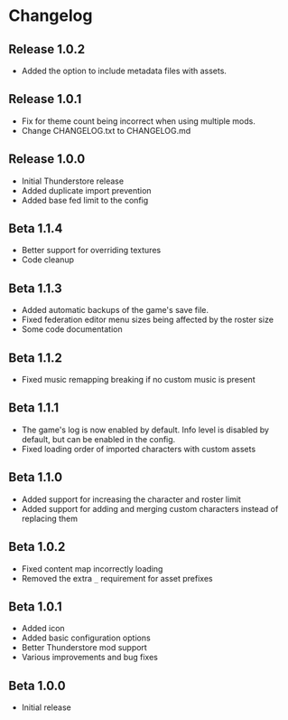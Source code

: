 # Changelog

## Release 1.0.2
- Added the option to include metadata files with assets.

## Release 1.0.1
- Fix for theme count being incorrect when using multiple mods.
- Change CHANGELOG.txt to CHANGELOG.md

## Release 1.0.0
- Initial Thunderstore release
- Added duplicate import prevention
- Added base fed limit to the config

## Beta 1.1.4
- Better support for overriding textures
- Code cleanup

## Beta 1.1.3
- Added automatic backups of the game's save file.
- Fixed federation editor menu sizes being affected by the roster size
- Some code documentation

## Beta 1.1.2
- Fixed music remapping breaking if no custom music is present

## Beta 1.1.1
- The game's log is now enabled by default. Info level is disabled by default, but can be enabled in the config.
- Fixed loading order of imported characters with custom assets

## Beta 1.1.0
- Added support for increasing the character and roster limit
- Added support for adding and merging custom characters instead of replacing them

## Beta 1.0.2
- Fixed content map incorrectly loading
- Removed the extra `_` requirement for asset prefixes

## Beta 1.0.1
- Added icon
- Added basic configuration options
- Better Thunderstore mod support
- Various improvements and bug fixes

## Beta 1.0.0
- Initial release